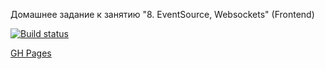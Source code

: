 Домашнее задание к занятию "8. EventSource, Websockets" (Frontend)

[![Build status](https://ci.appveyor.com/api/projects/status/kv66d42glluye3rs?svg=true)](https://ci.appveyor.com/project/Dafery/ahj-homeworks-sse-ws-frontend)

[GH Pages](https://dafery.github.io/ahj-homeworks_sse-ws_frontend/)
